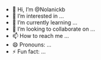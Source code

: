 - 👋 Hi, I’m @Nolanickb
- 👀 I’m interested in ...
- 🌱 I’m currently learning ...
- 💞️ I’m looking to collaborate on ...
- 📫 How to reach me ...
- 😄 Pronouns: ...
- ⚡ Fun fact: ...

<!---
Nolanickb/Nolanickb is a ✨ special ✨ repository because its `README.md` (this file) appears on your GitHub profile.
You can click the Preview link to take a look at your changes.
--->
